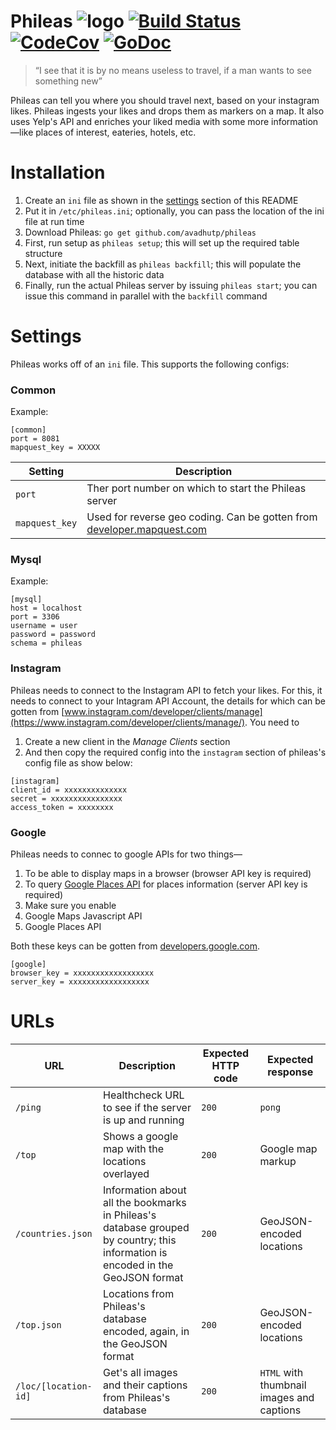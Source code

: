 # Phileas ![logo](http://i.imgur.com/7eY6CUs.png) [![Build Status](https://img.shields.io/travis/avadhutp/phileas/master.svg?style=flat)](https://travis-ci.org/avadhutp/phileas) [![CodeCov](https://img.shields.io/codecov/c/github/avadhutp/phileas.svg?style=flat)](https://codecov.io/github/avadhutp/phileas) [![GoDoc](https://godoc.org/github.com/avadhutp/phileas?status.png)](https://godoc.org/github.com/avadhutp/phileas)
 
> “I see that it is by no means useless to travel, if a man wants to see something new”

Phileas can tell you where you should travel next, based on your instagram likes. Phileas ingests your likes and drops them as markers on a map. It also uses Yelp's API and enriches your liked media with some more information—like places of interest, eateries, hotels, etc.

# Installation
1. Create an `ini` file as shown in the [settings](#settings) section of this README
2. Put it in `/etc/phileas.ini`; optionally, you can pass the location of the ini file at run time
3. Download Phileas: `go get github.com/avadhutp/phileas`
4. First, run setup as `phileas setup`; this will set up the required table structure 
5. Next, initiate the backfill as `phileas backfill`; this will populate the database with all the historic data
6. Finally, run the actual Phileas server by issuing `phileas start`; you can issue this command in parallel with the `backfill` command

# Settings
Phileas works off of an `ini` file. This supports the following configs:
### Common
Example: 
```
[common]
port = 8081
mapquest_key = XXXXX
```
Setting | Description |
--------|-------------|
`port`  | Ther port number on which to start the Phileas server | 
`mapquest_key` | Used for reverse geo coding. Can be gotten from [developer.mapquest.com](https://developer.mapquest.com) | 
### Mysql
Example:
```
[mysql]
host = localhost
port = 3306
username = user
password = password
schema = phileas
```
### Instagram
Phileas needs to connect to the Instagram API to fetch your likes. For this, it needs to connect to your Intagram API Account, the details for which can be gotten from [www.instagram.com/developer/clients/manage](https://www.instagram.com/developer/clients/manage/). You need to 

1. Create a new client in the _Manage Clients_ section
2. And then copy the required config into the `instagram` section of phileas's config file as show below:
```
[instagram]
client_id = xxxxxxxxxxxxxx
secret = xxxxxxxxxxxxxxxx
access_token = xxxxxxxx
```
### Google
Phileas needs to connec to google APIs for two things—

1. To be able to display maps in a browser (browser API key is required)
2. To query [Google Places API](https://developers.google.com/places/web-service/) for places information (server API key is required)
3. Make sure you enable
  1. Google Maps Javascript API
  2. Google Places API

Both these keys can be gotten from [developers.google.com](https://developers.google.com/maps/signup?hl=en).
```
[google]
browser_key = xxxxxxxxxxxxxxxxxx
server_key = xxxxxxxxxxxxxxxxxx
```

# URLs
URL | Description | Expected HTTP code | Expected response |
----|-------------|--------------------|-------------------|
`/ping` | Healthcheck URL to see if the server is up and running | `200` | `pong` |
`/top` | Shows a google map with the locations overlayed | `200` | Google map markup |
`/countries.json` | Information about all the bookmarks in Phileas's database grouped by country; this information is encoded in the GeoJSON format | `200` | GeoJSON-encoded locations|
`/top.json` | Locations from Phileas's database encoded, again, in the GeoJSON format | `200` | GeoJSON-encoded locations|
`/loc/[location-id]` | Get's all images and their captions from Phileas's database | `200` | `HTML` with thumbnail images and captions |

